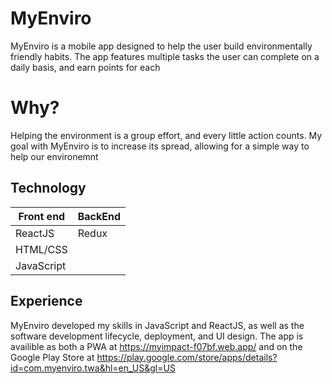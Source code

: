 # MyEnviro

MyEnviro is a mobile app designed to help the user build environmentally friendly habits. The app features multiple tasks the user can complete on a daily basis, and earn points for each


# Why?

Helping the environment is a group effort, and every little action counts. My goal with MyEnviro is to increase its spread, allowing for a simple way to help our environemnt

## Technology

|Front end| BackEnd |
|---------------------------------------------------------------------------------------------------------------------------------------------------------------------------------------------------------------------------------------------|--|
|ReactJS | Redux
|HTML/CSS
|JavaScript                                                                                                                                                                                                                                        |  |

## Experience

MyEnviro developed my skills in JavaScript and ReactJS, as well as the software development lifecycle, deployment, and UI design. The app is availible as both a PWA at https://myimpact-f07bf.web.app/ and on the Google Play Store at https://play.google.com/store/apps/details?id=com.myenviro.twa&hl=en_US&gl=US
